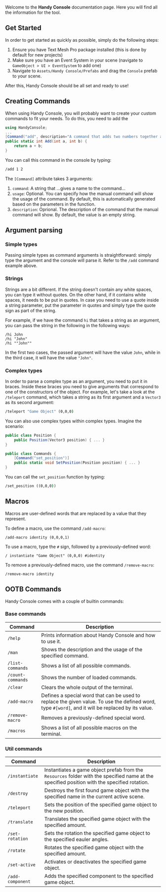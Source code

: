 Welcome to the **Handy Console** documentation page. Here you will find all the information for the tool.

## Get Started
In order to get started as quickly as possible, simply do the following steps:

1) Ensure you have Text Mesh Pro package installed (this is done by default for new projects)
2) Make sure you have an Event System in your scene (navigate to ```GameObject > UI > EventSystem``` to add one)
3) Navigate to ```Assets/Handy Console/Prefabs``` and drag the ```Console``` prefab to your scene.

After this, Handy Console should be all set and ready to use!

## Creating Commands

When using Handy Console, you will probably want to create your custom commands to fit your needs. To do this, you need to add the 

```C#
using HandyConsole;
...
[Command("add", description="A command that adds two numbers together and returns the result.")]
public static int Add(int a, int b) {
    return a + b;
}
```

You can call this command in the console by typing:
```cmd
/add 1 2
```

The ```[Command]``` attribute takes 3 arguments:
1) ```command```: A string that ...gives a name to the command...
2) ```usage```: Optional. You can specify how the manual command will show the usage of the command. By default, this is automatically generated based on the parameters in the function.
3) ```description```: Oprional. The description of the command that the manual command will show. By default, the value is an empty string.

## Argument parsing
### Simple types
Passing simple types as command arguments is straightforward: simply type the argument and the console will parse it. Refer to the ```/add``` command example above.

### Strings
Strings are a bit different. If the string doesn't contain any white spaces, you can type it without quotes. On the other hand, if it contains white spaces, it needs to be put in quotes. In case you need to use a quote inside a string parameter, put the parameter in quotes and simply type the quote sign as part of the string.

For example, if we have the command ```hi``` that takes a string as an argument, you can pass the string in the following in the following ways:
```
/hi John
/hi "John"
/hi ""John""
```

In the first two cases, the passed argument will have the value ```John```, while in the third case, it will have the value ```"John"```.

### Complex types
In order to parse a complex type as an argument, you need to put it in braces. Inside these braces you need to give arguments that correspond to one of the constructors of the object. For example, let's take a look at the ```/teleport``` command, which takes a string as its first argument and a ```Vector3``` as its second argument:
```cmd
/teleport "Game Object" (0,0,0)
```

You can also use complex types within complex types. Imagine the scenario:
```C#
public class Position {
    public Position(Vector3 position) { ... }
}

public class Commands {
    [Command("set_position")]
    public static void SetPosition(Position position) { ... }
}
```

You can call the ```set_position``` function by typing:
```cmd
/set_position ((0,0,0))
```

## Macros
Macros are user-defined words that are replaced by a value that they represent. 

To define a macro, use the command ```/add-macro```:
```
/add-macro identity (0,0,0,1)
```

To use a macro, type the ```#``` sign, followed by a previously-defined word:
```
/ instantiate "Game Object" (0,0,0) #identity
```

To remove a previously-defined macro, use the command ```/remove-macro```:
```
/remove-macro identity
```

## OOTB Commands
Handy Console comes with a couple of builtin commands:

### Base commands
| Command | Description |
| --- | --- |
| ```/help``` | Prints information about Handy Console and how to use it. |
| ```/man``` | Shows the description and the usage of the specified command. |
| ```/list-commands``` | Shows a list of all possible commands. |
| ```/count-commands``` | Shows the number of loaded commands. |
| ```/clear``` | Clears the whole output of the terminal. |
| ```/add-macro``` | Defines a special word that can be used to replace the given value. To use the defined word, type ```#[word]```, and it will be replaced by its value. |
| ```/remove-macro``` | Removes a previously-defined special word. |
| ```/macros``` | Shows a list of all possible macros on the terminal. |

### Util commands
| Command | Description |
| --- | --- |
| ```/instantiate``` | Instantiates a game object prefab from the ```Resources``` folder with the specified name at the specified position with the specified rotation. |
| ```/destroy``` | Destroys the first found game object with the specified name in the current active scene. |
| ```/teleport``` | Sets the position of the specified game object to the new position. |
| ```/translate``` | Translates the specified game object with the specified amount. |
| ```/set-rotation``` | Sets the rotation the specified game object to the specified eauler angles. |
| ```/rotate``` | Rotates the specified game object with the specified amount. |
| ```/set-active``` | Activates or deactivates the specified game object. |
| ```/add-component``` | Adds the specified component to the specified game object. |
